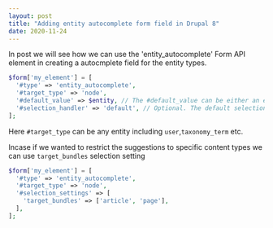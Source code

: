 ```yaml
---
layout: post
title: "Adding entity autocomplete form field in Drupal 8"
date: 2020-11-24
---
```

In post we will see how we can use the 'entity_autocomplete' Form API element in creating a autocmplete field for the entity types.

```php
$form['my_element'] = [
  '#type' => 'entity_autocomplete',
  '#target_type' => 'node',
  '#default_value' => $entity, // The #default_value can be either an entity object or an array of entity objects.
  '#selection_handler' => 'default', // Optional. The default selection handler is pre-populated to 'default'.
];
```
Here `#target_type` can be any entity including `user`,`taxonomy_term` etc.

Incase if we wanted to restrict the suggestions to specific content types we can use `target_bundles` selection setting

```php
$form['my_element'] = [
  '#type' => 'entity_autocomplete',
  '#target_type' => 'node',
  '#selection_settings' => [
    'target_bundles' => ['article', 'page'],
  ],
];
```
